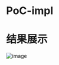 # PoC-impl














# 结果展示


![image](https://user-images.githubusercontent.com/75195549/181516557-bc8f58c1-98c0-4333-91d1-36e423374108.png)


